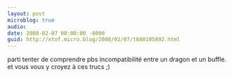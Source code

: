 ```yaml
---
layout: post
microblog: true
audio: 
date: 2008-02-07 00:00:00 -0000
guid: http://xtof.micro.blog/2008/02/07/t688105892.html
---
```

parti tenter de comprendre pbs incompatibilité entre un dragon et un buffle. et vous vous y croyez à ces trucs ;)
